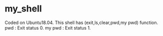 # my_shell

Coded on Ubuntu18.04.
This shell has (exit,ls,clear,pwd,my pwd) function.
pwd : Exit status 0.
my pwd : Exit status 1.
